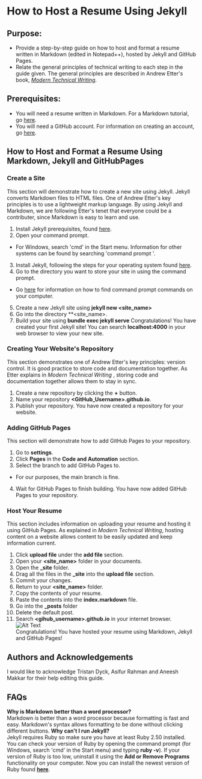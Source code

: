 # **How to Host a Resume Using Jekyll**
## Purpose: 
* Provide a step-by-step guide on how to host and format a resume written in Markdown (edited in Notepad++), hosted by Jekyll and GitHub Pages.
* Relate the general principles of technical writing to each step in the guide given. The general principles are described in Andrew Etter's book, [_Modern Technical Writing_](https://www.amazon.ca/Modern-Technical-Writing-Introduction-Documentation-ebook/dp/B01A2QL9SS/ref=sr_1_1?crid=36CB5TXK2RFM8&keywords=modern+technical+writing+by+andrew+etter&qid=1667241539&qu=eyJxc2MiOiIwLjAwIiwicXNhIjoiMC4wMCIsInFzcCI6IjAuMDAifQ%3D%3D&sprefix=%2Caps%2C121&sr=8-1).
## Prerequisites:
* You will need a resume written in Markdown. For a Markdown tutorial, go [here](https://www.markdowntutorial.com/).
* You will need a GitHub account. For information on creating an account, go [here](https://docs.github.com/en/get-started/onboarding/getting-started-with-your-github-account). 
## How to Host and Format a Resume Using Markdown, Jekyll and GitHubPages
### Create a Site
This section will demonstrate how to create a new site using Jekyll. Jekyll converts Markdown files to HTML files. One of Andrew Etter's key principles is to use a lightweight markup language. By using Jekyll and Markdown, we are following Etter's tenet that everyone could be a contributer, since Markdown is easy to learn and use.
1. Install Jekyll prerequisites, found [here](https://jekyllrb.com/docs/installation/).
2. Open your command prompt. 
* For Windows, search 'cmd' in the Start menu. Information for other systems can be found by searching 'command prompt <operating system>'.
3. Install Jekyll, following the steps for your operating system found [here](https://jekyllrb.com/docs/installation/).
4. Go to the directory you want to store your site in using the command prompt. 
* Go [here](https://www.wikihow.com/Find-All-Commands-of-CMD-in-Your-Computer) for information on how to find command prompt commands on your computer.
5. Create a new Jekyll site using **jekyll new <site_name>**
6. Go into the directory **<site_name>.
7. Build your site using **bundle exec jekyll serve**
Congratulations! You have created your first Jekyll site! You can search **localhost:4000** in your web browser to view your new site.
### Creating Your Website's Repository
This section demonstrates one of Andrew Etter's key principles: version control. It is good practice to store code and documentation together. As Etter explains in _Modern Technical Writing_ , storing code and documentation together allows them to stay in sync.
1. Create a new repository by clicking the **+** button.
2. Name your repository **<GitHub_Username>.github.io**.
3. Publish your repository.
You have now created a repository for your website.
### Adding GitHub Pages
This section will demonstrate how to add GitHub Pages to your repository.
1. Go to **settings**.
2. Click **Pages** in the **Code and Automation** section.
3. Select the branch to add GitHub Pages to.
* For our purposes, the main branch is fine.
4. Wait for GitHub Pages to finish building.
You have now added GitHub Pages to your repository.
### Host Your Resume
This section includes information on uploading your resume and hosting it using GitHub Pages. As explained in _Modern Technical Writing_, hosting content on a website allows content to be easily updated and keep information current.
1. Click **upload file** under the **add file** section.
2. Open your **<site_name>** folder in your documents.
3. Open the **_site** folder.
4. Drag all the files in the **_site** into the **upload file** section.
5. Commit your changes.
6. Return to your **<site_name>** folder.
7. Copy the contents of your resume.
8. Paste the contents into the **index.markdown** file.
9. Go into the **_posts** folder 
10. Delete the default post.
11. Search **<gihub_username>.github.io** in your internet browser.   
![Alt Text](kdotzlaw.github.io/for_readme_a2.gif)   
Congratulations! You have hosted your resume using Markdown, Jekyll and GitHub Pages!
## Authors and Acknowledgements
I would like to acknowledge Tristan Dyck, Asifur Rahman and Aneesh Makkar for their help editing this guide.
## FAQs
**Why is Markdown better than a word processor?**   
Markdown is better than a word processor because formatting is fast and easy. Markdown's syntax allows formatting to be done without clicking different buttons.
**Why can't I run Jekyll?**   
Jekyll requires Ruby so make sure you have at least Ruby 2.50 installed. You can check your version of Ruby by opening the command prompt 
(for Windows, search 'cmd' in the Start menu) and typing **ruby -v**). If your version of Ruby is too low, uninstall 
it using the **Add or Remove Programs** functionality on your computer. Now you can install the newest version of 
Ruby found [**here**](https://rubyinstaller.org/downloads/). 



